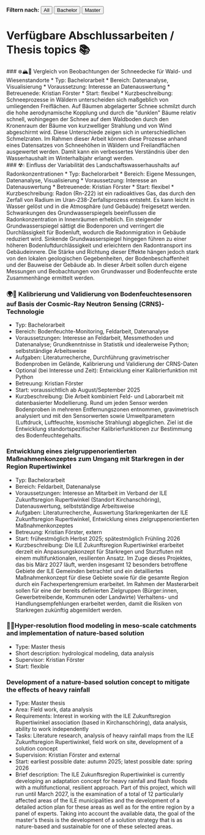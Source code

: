 
<p>
  <strong>Filtern nach:</strong>
  <button onclick="filterThemen('all')">All</button>
  <button onclick="filterThemen('bachelor')">Bachelor</button>
  <button onclick="filterThemen('master')">Master</button>
</p>

<script>
  function filterThemen(art) {
    const themen = document.querySelectorAll('.thema');
    themen.forEach(el => {
      if (art === 'all' || el.classList.contains(art)) {
        el.style.display = 'block';
      } else {
        el.style.display = 'none';
      }
    });
  }
</script>


# Verfügbare Abschlussarbeiten / Thesis topics 📚

<div class="thema bachelor" markdown="1">
### ❄️🏔️🌲 Vergleich von Beobachtungen der Schneedecke für Wald- und Wiesenstandorte
* Typ: Bachelorarbeit
* Bereich: Datenanalyse, Visualisierung
* Voraussetzung: Interesse an Datenauswertung
* Betreuenede: Kristian Förster
* Start: flexibel
* Kurzbeschreibung: Schneeprozesse in Wäldern unterscheiden sich maßgeblich von umliegenden Freiflächen. Auf Bäumen abgelagerter Schnee schmilzt durch die hohe aerodynamische Kopplung und durch die "dunklen" Bäume relativ schnell, wohingegen der Schnee auf dem Waldboden durch den Kronenraum der Bäume von kurzwelliger Strahlung und von Wind abgeschirmt wird. Diese Unterschiede zeigen sich in unterschiedlichen Schmelzraten. Im Rahmen dieser Arbeit können diese Prozesse anhand eines Datensatzes von Schneehöhen in Wäldern und Freilandflächen ausgewertet werden. Damit kann ein verbessertes Verständnis über den Wasserhaushalt im Winterhalbjahr erlangt werden.

</div>

<div class="thema bachelor" markdown="1">
### ☢️💧 Einfluss der Variabilität des Landschaftswasserhaushalts auf Radonkonzentrationen
* Typ: Bachelorarbeit
* Bereich: Eigene Messungen, Datenanalyse, Visualisierung
* Voraussetzung: Interesse an Datenauswertung
* Betreuenede: Kristian Förster
* Start: flexibel
* Kurzbeschreibung: Radon (Rn-222) ist ein radioaktives Gas, das durch den Zerfall von Radium im Uran-238-Zerfallsprozess entsteht. Es kann leicht in Wasser gelöst und in die Atmosphäre (und Gebäude) freigesetzt werden. Schwankungen des Grundwasserspiegels beeinflussen die Radonkonzentration in Innenräumen erheblich. Ein steigender Grundwasserspiegel sättigt die Bodenporen und verringert die Durchlässigkeit für Bodenluft, wodurch die Radonmigration in Gebäude reduziert wird. Sinkende Grundwasserspiegel hingegen führen zu einer höheren Bodenluftdurchlässigkeit und erleichtern den Radontransport ins Gebäudeinnere. Die Stärke und Richtung dieser Effekte hängen jedoch stark von den lokalen geologischen Gegebenheiten, der Bodenbeschaffenheit und der Bauweise der Gebäude ab. In dieser Arbeit sollen durch eigene Messungen und Beobachtungen von Grundwasser und Bodenfeuchte erste Zusammenhänge ermittelt werden.

</div>

<div class="thema bachelor" markdown="1">

### 🌍📡 Kalibrierung und Validierung von Bodenfeuchtesensoren auf Basis der Cosmic-Ray Neutron Sensing (CRNS)-Technologie
* Typ: Bachelorarbeit
* Bereich: Bodenfeuchte-Monitoring, Feldarbeit, Datenanalyse
* Voraussetzungen: Interesse an Feldarbeit, Messmethoden und Datenanalyse; Grundkenntnisse in Statistik und idealerweise Python; selbstständige Arbeitsweise
* Aufgaben: Literaturrecherche, Durchführung gravimetrischer Bodenproben im Gelände, Kalibrierung und Validierung der CRNS-Daten
* Optional (bei Interesse und Zeit): Entwicklung einer Kalibrierfunktion mit Python
* Betreuung: Kristian Förster
* Start: voraussichtlich ab August/September 2025
* Kurzbeschreibung: Die Arbeit kombiniert Feld- und Laborarbeit mit datenbasierter Modellierung. Rund um jeden Sensor werden Bodenproben in mehreren Entfernungszonen entnommen, gravimetrisch analysiert und mit den Sensorwerten sowie Umweltparametern (Luftdruck, Luftfeuchte, kosmische Strahlung) abgeglichen. Ziel ist die Entwicklung standortspezifischer Kalibrierfunktionen zur Bestimmung des Bodenfeuchtegehalts.

</div>

<div class="thema bachelor" markdown="1">

### Entwicklung eines zielgruppenorientierten Maßnahmenkonzeptes zum Umgang mit Starkregen in der Region Rupertiwinkel
* Typ: Bachelorarbeit
* Bereich: Feldarbeit, Datenanalyse
* Voraussetzungen: Interesse an Mitarbeit im Verband der ILE Zukunftsregion Rupertiwinkel (Standort Kirchanschöring), Datenauswertung, selbstständige Arbeitsweise
* Aufgaben: Literaturrecherche, Auswertung Starkregenkarten der ILE Zukunftsregion Rupertiwinkel, Entwicklung eines zielgruppenorientierten Maßnahmenkonzeptes
* Betreuung: Kristian Förster, extern
* Start: frühestmöglich Herbst 2025; spätestmöglich Frühling 2026
* Kurzbeschreibung: Die ILE Zukunftsregion Rupertiwinkel erarbeitet derzeit ein Anpassungskonzept für Starkregen und Sturzfluten mit einem multifunktionalen, resilienten Ansatz. Im Zuge dieses Projektes, das bis März 2027 läuft, werden insgesamt 12 besonders betroffene Gebiete der ILE Gemeinden betrachtet und ein detailliertes Maßnahmenkonzept für diese Gebiete sowie für die gesamte Region durch ein Fachexpertengremium erarbeitet. Im Rahmen der Masterarbeit sollen für eine der bereits definierten Zielgruppen (Bürger:innen, Gewerbetreibende, Kommunen oder Landwirte) Verhaltens- und Handlungsempfehlungen erarbeitet werden, damit die Risiken von Starkregen zukünftig abgemildert werden.

</div>


<div class="thema master" markdown="1">

### 🌊🌱Hyper-resolution flood modeling in meso-scale catchments and implementation of nature-based solution
* Type: Master thesis
* Short description: hydrological modeling, data analysis
* Supervisor: Kristian Förster
* Start: flexible

</div>

<div class="thema master" markdown="1">

### Development of a nature-based solution concept to mitigate the effects of heavy rainfall
* Type: Master thesis
* Area: Field work, data analysis
* Requirements: Interest in working with the ILE Zukunftsregion Rupertiwinkel association (based in Kirchanschöring), data analysis, ability to work independently
* Tasks: Literature research, analysis of heavy rainfall maps from the ILE Zukunftsregion Rupertiwinkel, field work on site, development of a solution concept
* Supervision: Kristian Förster and external
* Start: earliest possible date: autumn 2025; latest possible date: spring 2026
* Brief description: The ILE Zukunftsregion Rupertiwinkel is currently developing an adaptation concept for heavy rainfall and flash floods with a multifunctional, resilient approach. Part of this project, which will run until March 2027, is the examination of a total of 12 particularly affected areas of the ILE municipalities and the development of a detailed action plan for these areas as well as for the entire region by a panel of experts. Taking into account the available data, the goal of the master's thesis is the development of a solution strategy that is as nature-based and sustainable for one of these selected areas.
</div>



<!-- Weitere Themen einfach im gleichen Format anhängen -->
